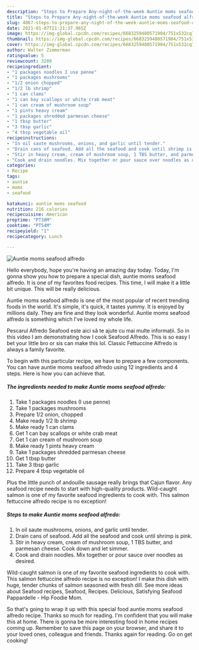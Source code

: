 ```yaml
---
description: "Steps to Prepare Any-night-of-the-week Auntie moms seafood alfredo"
title: "Steps to Prepare Any-night-of-the-week Auntie moms seafood alfredo"
slug: 4067-steps-to-prepare-any-night-of-the-week-auntie-moms-seafood-alfredo
date: 2021-01-07T21:21:37.965Z
image: https://img-global.cpcdn.com/recipes/6683259480571904/751x532cq70/auntie-moms-seafood-alfredo-recipe-main-photo.jpg
thumbnail: https://img-global.cpcdn.com/recipes/6683259480571904/751x532cq70/auntie-moms-seafood-alfredo-recipe-main-photo.jpg
cover: https://img-global.cpcdn.com/recipes/6683259480571904/751x532cq70/auntie-moms-seafood-alfredo-recipe-main-photo.jpg
author: Walter Zimmerman
ratingvalue: 5
reviewcount: 3209
recipeingredient:
- "1 packages noodles I use penne"
- "1 packages mushrooms"
- "1/2 onion chopped"
- "1/2 lb shrimp"
- "1 can clams"
- "1 can bay scallops or white crab meat"
- "1 can cream of mushroom soup"
- "1 pints heavy cream"
- "1 packages shredded parmesan cheese"
- "1 tbsp butter"
- "3 tbsp garlic"
- "4 tbsp vegetable oil"
recipeinstructions:
- "In oil saute mushrooms, onions, and garlic until tender."
- "Drain cans of seafood. Add all the seafood and cook until shrimp is pink."
- "Stir in heavy cream, cream of mushroom soup, 1 TBS butter, and parmesan cheese. Cook down and let simmer."
- "Cook and drain noodles. Mix together or pour sauce over noodles as desired."
categories:
- Recipe
tags:
- auntie
- moms
- seafood

katakunci: auntie moms seafood 
nutrition: 216 calories
recipecuisine: American
preptime: "PT38M"
cooktime: "PT54M"
recipeyield: "1"
recipecategory: Lunch

---
```



![Auntie moms seafood alfredo](https://img-global.cpcdn.com/recipes/6683259480571904/751x532cq70/auntie-moms-seafood-alfredo-recipe-main-photo.jpg)

Hello everybody, hope you're having an amazing day today. Today, I'm gonna show you how to prepare a special dish, auntie moms seafood alfredo. It is one of my favorites food recipes. This time, I will make it a little bit unique. This will be really delicious.

Auntie moms seafood alfredo is one of the most popular of recent trending foods in the world. It's simple, it's quick, it tastes yummy. It is enjoyed by millions daily. They are fine and they look wonderful. Auntie moms seafood alfredo is something which I've loved my whole life.

Pescarul Alfredo Seafood este aici să te ajute cu mai multe informații. So in this video I am demonstrating how I cook Seafood Alfredo. This is so easy I bet your little bro or sis can make this lol. Classic Fettuccine Alfredo is always a family favorite.


To begin with this particular recipe, we have to prepare a few components. You can have auntie moms seafood alfredo using 12 ingredients and 4 steps. Here is how you can achieve that.

<!--inarticleads1-->

##### The ingredients needed to make Auntie moms seafood alfredo:

1. Take 1 packages noodles (I use penne)
1. Take 1 packages mushrooms
1. Prepare 1/2 onion, chopped
1. Make ready 1/2 lb shrimp
1. Make ready 1 can clams
1. Get 1 can bay scallops or white crab meat
1. Get 1 can cream of mushroom soup
1. Make ready 1 pints heavy cream
1. Take 1 packages shredded parmesan cheese
1. Get 1 tbsp butter
1. Take 3 tbsp garlic
1. Prepare 4 tbsp vegetable oil


Plus the little punch of andouille sausage really brings that Cajun flavor. Any seafood recipe needs to start with high-quality products. Wild-caught salmon is one of my favorite seafood ingredients to cook with. This salmon fettuccine alfredo recipe is no exception! 

<!--inarticleads2-->

##### Steps to make Auntie moms seafood alfredo:

1. In oil saute mushrooms, onions, and garlic until tender.
1. Drain cans of seafood. Add all the seafood and cook until shrimp is pink.
1. Stir in heavy cream, cream of mushroom soup, 1 TBS butter, and parmesan cheese. Cook down and let simmer.
1. Cook and drain noodles. Mix together or pour sauce over noodles as desired.


Wild-caught salmon is one of my favorite seafood ingredients to cook with. This salmon fettuccine alfredo recipe is no exception! I make this dish with huge, tender chunks of salmon seasoned with fresh dill. See more ideas about Seafood recipes, Seafood, Recipes. Delicious, Satisfying Seafood Pappardelle - Hip Foodie Mom. 

So that's going to wrap it up with this special food auntie moms seafood alfredo recipe. Thanks so much for reading. I'm confident that you will make this at home. There is gonna be more interesting food in home recipes coming up. Remember to save this page on your browser, and share it to your loved ones, colleague and friends. Thanks again for reading. Go on get cooking!
